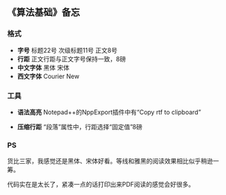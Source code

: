## 《算法基础》备忘

### 格式

- **字号** 标题22号 次级标题11号 正文8号
- **行距** 正文行距与正文字号保持一致，8磅
- **中文字体** 黑体 宋体
- **西文字体** Courier New

### 工具 

- **语法高亮** Notepad++的NppExport插件中有“Copy rtf to clipboard”

- **压缩行距** “段落”属性中，行距选择“固定值”8磅

### PS

货比三家，我感觉还是黑体、宋体好看。等线和雅黑的阅读效果相比似乎稍逊一筹。

代码实在是太长了，紧凑一点的话打印出来PDF阅读的感觉会好很多。
